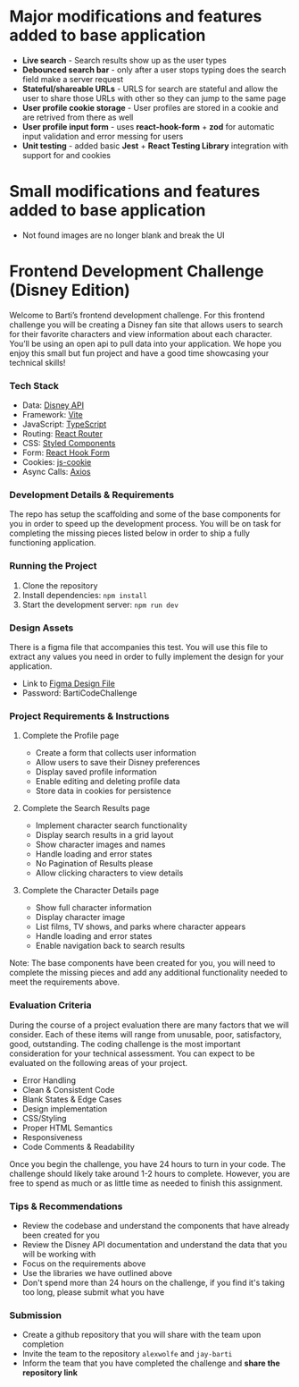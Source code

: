 # Major modifications and features added to base application

- **Live search** - Search results show up as the user types
- **Debounced search bar** - only after a user stops typing does the search field make a server request
- **Stateful/shareable URLs** - URLS for search are stateful and allow the user to share those URLs with other so they can jump to the same page
- **User profile cookie storage** - User profiles are stored in a cookie and are retrived from there as well
- **User profile input form** - uses **react-hook-form** + **zod** for automatic input validation and error messing for users
- **Unit testing** - added basic **Jest** + **React Testing Library** integration with support for <Outlet> and cookies

# Small modifications and features added to base application

- Not found images are no longer blank and break the UI

# Frontend Development Challenge (Disney Edition)

Welcome to Barti’s frontend development challenge. For this frontend challenge you will be creating a Disney fan site that allows users to search for their favorite characters and view information about each character. You’ll be using an open api to pull data into your application. We hope you enjoy this small but fun project and have a good time showcasing your technical skills!

### Tech Stack

- Data: [Disney API](https://disneyapi.dev/docs/)
- Framework: [Vite](https://vitejs.dev/)
- JavaScript: [TypeScript](https://www.typescriptlang.org/)
- Routing: [React Router](https://reactrouter.com/)
- CSS: [Styled Components](https://styled-components.com/)
- Form: [React Hook Form](https://react-hook-form.com/)
- Cookies: [js-cookie](https://github.com/js-cookie/js-cookie#readme)
- Async Calls: [Axios](https://axios-http.com/)

### Development Details & Requirements

The repo has setup the scaffolding and some of the base components for you in order to speed up the development process. You will be on task for completing the missing pieces listed below in order to ship a fully functioning application.

### Running the Project

1. Clone the repository
2. Install dependencies: `npm install`
3. Start the development server: `npm run dev`

### Design Assets

There is a figma file that accompanies this test. You will use this file to extract any values you need in order to fully implement the design for your application.

- Link to [Figma Design File](https://www.figma.com/design/71WzO03TX43ZYMSYBVGGNw/Character-Coding-Challenge?node-id=0-1&t=GbkozbaivBMjcca5-1)
- Password: BartiCodeChallenge

### Project Requirements & Instructions

1. Complete the Profile page

   - Create a form that collects user information
   - Allow users to save their Disney preferences
   - Display saved profile information
   - Enable editing and deleting profile data
   - Store data in cookies for persistence

2. Complete the Search Results page

   - Implement character search functionality
   - Display search results in a grid layout
   - Show character images and names
   - Handle loading and error states
   - No Pagination of Results please
   - Allow clicking characters to view details

3. Complete the Character Details page
   - Show full character information
   - Display character image
   - List films, TV shows, and parks where character appears
   - Handle loading and error states
   - Enable navigation back to search results

Note: The base components have been created for you, you will need to complete the missing pieces and add any additional functionality needed to meet the requirements above.

### Evaluation Criteria

During the course of a project evaluation there are many factors that we will consider. Each of these items will range from unusable, poor, satisfactory, good, outstanding. The coding challenge is the most important consideration for your technical assessment. You can expect to be evaluated on the following areas of your project.

- Error Handling
- Clean & Consistent Code
- Blank States & Edge Cases
- Design implementation
- CSS/Styling
- Proper HTML Semantics
- Responsiveness
- Code Comments & Readability

Once you begin the challenge, you have 24 hours to turn in your code. The challenge should likely take around 1-2 hours to complete. However, you are free to spend as much or as little time as needed to finish this assignment.

### Tips & Recommendations

- Review the codebase and understand the components that have already been created for you
- Review the Disney API documentation and understand the data that you will be working with
- Focus on the requirements above
- Use the libraries we have outlined above
- Don't spend more than 24 hours on the challenge, if you find it's taking too long, please submit what you have

### Submission

- Create a github repository that you will share with the team upon completion
- Invite the team to the repository `alexwolfe` and `jay-barti`
- Inform the team that you have completed the challenge and **share the repository link**
